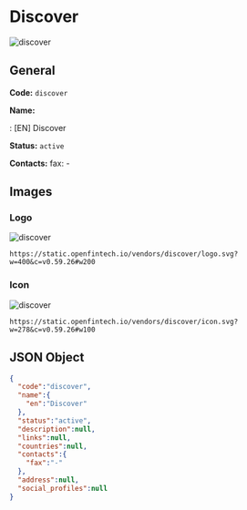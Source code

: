 
# Discover 
![discover](https://static.openfintech.io/vendors/discover/logo.svg?w=400&c=v0.59.26#w200)  

## General 
 
**Code:** `discover` 
 
**Name:** 
 
:	[EN] Discover 
 
**Status:** `active` 
 
**Contacts:** 
fax: -
## Images 

### Logo 
 
![discover](https://static.openfintech.io/vendors/discover/logo.svg?w=400&c=v0.59.26#w200)  

```
https://static.openfintech.io/vendors/discover/logo.svg?w=400&c=v0.59.26#w200
```  

### Icon 
 
![discover](https://static.openfintech.io/vendors/discover/icon.svg?w=278&c=v0.59.26#w100)  

```
https://static.openfintech.io/vendors/discover/icon.svg?w=278&c=v0.59.26#w100
```  

## JSON Object 

```json
{
  "code":"discover",
  "name":{
    "en":"Discover"
  },
  "status":"active",
  "description":null,
  "links":null,
  "countries":null,
  "contacts":{
    "fax":"-"
  },
  "address":null,
  "social_profiles":null
}
```  
